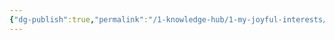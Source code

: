 ```yaml
---
{"dg-publish":true,"permalink":"/1-knowledge-hub/1-my-joyful-interests/only-some-geography/interesting-things-about-places/coromandel-express-route-and-accident-drawing-excalidraw/","tags":["excalidraw"],"noteIcon":""}
---
```

<style> .container {font-family: sans-serif; text-align: center;} .button-wrapper button {z-index: 1;height: 40px; width: 100px; margin: 10px;padding: 5px;} .excalidraw .App-menu_top .buttonList { display: flex;} .excalidraw-wrapper { height: 800px; margin: 50px; position: relative;} :root[dir="ltr"] .excalidraw .layer-ui__wrapper .zen-mode-transition.App-menu_bottom--transition-left {transform: none;} </style><script src="https://cdn.jsdelivr.net/npm/react@17/umd/react.production.min.js"></script><script src="https://cdn.jsdelivr.net/npm/react-dom@17/umd/react-dom.production.min.js"></script><script type="text/javascript" src="https://cdn.jsdelivr.net/npm/@excalidraw/excalidraw@0/dist/excalidraw.production.min.js"></script><div id="Coromandel_express_route_and_accident_Drawingexcalidraw.md"></div><script>(function(){const InitialData={"type":"excalidraw","version":2,"source":"https://github.com/zsviczian/obsidian-excalidraw-plugin/releases/tag/2.2.10","elements":[{"type":"line","version":317,"versionNonce":483627238,"index":"a0","isDeleted":false,"id":"OL9lzPVGhgBdk4rxlUVGQ","fillStyle":"solid","strokeWidth":4,"strokeStyle":"solid","roughness":1,"opacity":70,"angle":0,"x":3366.577474143737,"y":642.0644445205464,"strokeColor":"#1e1e1e","backgroundColor":"transparent","width":1281.249999999999,"height":1321.4285278320308,"seed":322946751,"groupIds":[],"frameId":null,"roundness":{"type":2},"boundElements":[],"updated":1722602670960,"link":null,"locked":false,"startBinding":null,"endBinding":null,"lastCommittedPoint":null,"startArrowhead":null,"endArrowhead":null,"points":[[0,0],[736.6070556640625,-1316.9644165039058],[1281.249999999999,-1321.4285278320308]]},{"type":"freedraw","version":134,"versionNonce":2023151738,"index":"a1","isDeleted":false,"id":"sRS-SMLjqWbGfbk1RSU7l","fillStyle":"solid","strokeWidth":4,"strokeStyle":"solid","roughness":1,"opacity":70,"angle":0,"x":4089.791585471862,"y":-683.8286524032814,"strokeColor":"#1e1e1e","backgroundColor":"transparent","width":22.32177734375,"height":35.71441650390649,"seed":168679217,"groupIds":[],"frameId":null,"roundness":null,"boundElements":[],"updated":1722602670960,"link":null,"locked":false,"points":[[22.32177734375,25.298105877389666],[16.741523746587355,25.298105877389666],[11.161270149424709,25.298105877389666],[11.161270149424709,19.345499674479225],[5.5802535971626455,19.345499674479225],[5.5802535971626455,25.298105877389666],[11.161270149424709,25.298105877389666],[11.161270149424709,31.250305175781488],[16.741523746587355,31.250305175781488],[16.741523746587355,25.298105877389666],[11.161270149424709,13.393300376087705],[11.161270149424709,7.440694173177263],[11.161270149424709,1.4884948747854416],[5.5802535971626455,-4.464111328125],[0,-4.464111328125],[0,1.4884948747854416],[0,7.440694173177263],[5.5802535971626455,13.393300376087705],[5.5802535971626455,19.345499674479225],[11.161270149424709,19.345499674479225],[11.161270149424709,25.298105877389666],[11.161270149424709,19.345499674479225],[11.161270149424709,19.345499674479225]],"lastCommittedPoint":null,"simulatePressure":true,"pressures":[]},{"type":"freedraw","version":77,"versionNonce":591168550,"index":"a2","isDeleted":false,"id":"lXaurnANkkfdftFDaJfyS","fillStyle":"solid","strokeWidth":4,"strokeStyle":"solid","roughness":1,"opacity":70,"angle":0,"x":4647.827474143737,"y":-679.3640833114843,"strokeColor":"#1e1e1e","backgroundColor":"transparent","width":17.8570556640625,"height":13.392791748046875,"seed":742642737,"groupIds":[],"frameId":null,"roundness":null,"boundElements":[],"updated":1722602670960,"link":null,"locked":false,"points":[[0,0],[4.464111328125,0],[8.92822265625,0],[13.3929443359375,4.464263916015625],[17.8570556640625,4.464263916015625],[17.8570556640625,8.92852783203125],[13.3929443359375,8.92852783203125],[8.92822265625,8.92852783203125],[8.92822265625,4.464263916015625],[4.464111328125,4.464263916015625],[4.464111328125,0],[0,0],[0,-4.464263916015625],[0,-4.464263916015625]],"lastCommittedPoint":null,"simulatePressure":true,"pressures":[]},{"type":"freedraw","version":21,"versionNonce":534362426,"index":"a3","isDeleted":false,"id":"Et_CDkiWJl9WCcb8pUAaC","fillStyle":"solid","strokeWidth":4,"strokeStyle":"solid","roughness":1,"opacity":70,"angle":0,"x":3366.577474143737,"y":637.6000280166402,"strokeColor":"#1e1e1e","backgroundColor":"transparent","width":17.8570556640625,"height":35.71441650390625,"seed":594510929,"groupIds":[],"frameId":null,"roundness":null,"boundElements":[],"updated":1722602670960,"link":null,"locked":false,"points":[[0,0],[4.464111328125,0],[13.3929443359375,8.92852783203125],[17.8570556640625,8.92852783203125],[17.8570556640625,13.3929443359375],[17.8570556640625,8.92852783203125],[17.8570556640625,0],[17.8570556640625,-8.92852783203125],[13.3929443359375,-17.8570556640625],[13.3929443359375,-22.32147216796875],[8.92822265625,-22.32147216796875],[8.92822265625,-17.8570556640625],[13.3929443359375,-17.8570556640625],[17.8570556640625,-13.3929443359375],[17.8570556640625,-17.8570556640625],[13.3929443359375,-17.8570556640625],[13.3929443359375,-13.3929443359375],[13.3929443359375,-13.3929443359375]],"lastCommittedPoint":null,"simulatePressure":true,"pressures":[]},{"type":"text","version":193,"versionNonce":782569318,"index":"a4","isDeleted":false,"id":"pilFmNf6","fillStyle":"solid","strokeWidth":4,"strokeStyle":"solid","roughness":1,"opacity":70,"angle":0,"x":2377.6486411359247,"y":538.720663871412,"strokeColor":"#1e1e1e","backgroundColor":"transparent","width":850.1723022460938,"height":170.66525281710315,"seed":1318088913,"groupIds":[],"frameId":null,"roundness":null,"boundElements":[],"updated":1722602670960,"link":null,"locked":false,"fontSize":136.53220225368253,"fontFamily":1,"text":"Bhubaneswar","rawText":"Bhubaneswar","textAlign":"left","verticalAlign":"top","containerId":null,"originalText":"Bhubaneswar","autoResize":true,"lineHeight":1.25},{"type":"text","version":200,"versionNonce":1166180858,"index":"a5","isDeleted":false,"id":"xMKAeOqm","fillStyle":"solid","strokeWidth":4,"strokeStyle":"solid","roughness":1,"opacity":70,"angle":0,"x":3486.663416730001,"y":-931.1250849641767,"strokeColor":"#1e1e1e","backgroundColor":"transparent","width":663.9453125,"height":170.66525281710315,"seed":1526682449,"groupIds":[],"frameId":null,"roundness":null,"boundElements":[],"updated":1722602670960,"link":null,"locked":false,"fontSize":136.53220225368253,"fontFamily":1,"text":"Kharagpur","rawText":"Kharagpur","textAlign":"left","verticalAlign":"top","containerId":null,"originalText":"Kharagpur","autoResize":true,"lineHeight":1.25},{"type":"text","version":211,"versionNonce":727331494,"index":"a6","isDeleted":false,"id":"XTrSKWtc","fillStyle":"solid","strokeWidth":4,"strokeStyle":"solid","roughness":1,"opacity":70,"angle":0,"x":4708.53365090155,"y":-836.6609736360515,"strokeColor":"#1e1e1e","backgroundColor":"transparent","width":451.2315673828125,"height":170.66525281710315,"seed":1405549969,"groupIds":[],"frameId":null,"roundness":null,"boundElements":[],"updated":1722602670960,"link":null,"locked":false,"fontSize":136.53220225368253,"fontFamily":1,"text":"Howrah","rawText":"Howrah","textAlign":"left","verticalAlign":"top","containerId":null,"originalText":"Howrah","autoResize":true,"lineHeight":1.25},{"type":"line","version":105,"versionNonce":1955869370,"index":"a7","isDeleted":false,"id":"CdayR6M_3SPEd2BIS2O0I","fillStyle":"solid","strokeWidth":4,"strokeStyle":"solid","roughness":1,"opacity":70,"angle":0,"x":3384.435140159362,"y":642.0644445205464,"strokeColor":"#1e1e1e","backgroundColor":"transparent","width":147.32177734375,"height":651.7855834960938,"seed":240870399,"groupIds":[],"frameId":null,"roundness":{"type":2},"boundElements":[],"updated":1722602670960,"link":null,"locked":false,"startBinding":null,"endBinding":null,"lastCommittedPoint":null,"startArrowhead":null,"endArrowhead":null,"points":[[0,0],[-147.32177734375,651.7855834960938]]},{"type":"freedraw","version":38,"versionNonce":1946742246,"index":"a8","isDeleted":false,"id":"B5LQTfzZU0IzWUb6ydYbt","fillStyle":"solid","strokeWidth":4,"strokeStyle":"solid","roughness":1,"opacity":70,"angle":0,"x":3259.4345298077997,"y":1275.9929723525777,"strokeColor":"#1e1e1e","backgroundColor":"transparent","width":31.25,"height":35.714111328125,"seed":1205044575,"groupIds":[],"frameId":null,"roundness":null,"boundElements":[],"updated":1722602670960,"link":null,"locked":false,"points":[[0,0],[0,4.464111328125],[0,8.92852783203125],[0,13.3929443359375],[4.464111328125,13.3929443359375],[0,13.3929443359375],[-4.464111328125,8.92852783203125],[-8.9288330078125,8.92852783203125],[-13.3929443359375,8.92852783203125],[-17.8570556640625,8.92852783203125],[-17.8570556640625,4.464111328125],[-22.3211669921875,4.464111328125],[-22.3211669921875,0],[-26.785888671875,0],[-26.785888671875,-4.46441650390625],[-26.785888671875,-8.92852783203125],[-22.3211669921875,-8.92852783203125],[-17.8570556640625,-8.92852783203125],[-13.3929443359375,-8.92852783203125],[-8.9288330078125,-8.92852783203125],[-4.464111328125,-8.92852783203125],[-4.464111328125,-4.46441650390625],[-4.464111328125,0],[0,0],[0,4.464111328125],[0,8.92852783203125],[0,13.3929443359375],[0,17.8570556640625],[0,22.32147216796875],[0,26.78558349609375],[-4.464111328125,26.78558349609375],[-8.9288330078125,26.78558349609375],[-8.9288330078125,22.32147216796875],[-8.9288330078125,17.8570556640625],[-8.9288330078125,17.8570556640625]],"lastCommittedPoint":null,"simulatePressure":true,"pressures":[]},{"type":"text","version":210,"versionNonce":1605487482,"index":"a9","isDeleted":false,"id":"Fy2Q5xMA","fillStyle":"solid","strokeWidth":4,"strokeStyle":"solid","roughness":1,"opacity":70,"angle":0,"x":1759.8836570050653,"y":1004.2318181119954,"strokeColor":"#1e1e1e","backgroundColor":"transparent","width":1328.5733642578125,"height":341.3305056342063,"seed":1218751793,"groupIds":[],"frameId":null,"roundness":null,"boundElements":[],"updated":1722602670960,"link":null,"locked":false,"fontSize":136.53220225368253,"fontFamily":1,"text":"\nKhurdaroad junction","rawText":"\nKhurdaroad junction","textAlign":"left","verticalAlign":"top","containerId":null,"originalText":"\nKhurdaroad junction","autoResize":true,"lineHeight":1.25},{"type":"line","version":34,"versionNonce":96354598,"index":"aA","isDeleted":false,"id":"IqlaCL1MQ6B4nsv7zBOeK","fillStyle":"solid","strokeWidth":4,"strokeStyle":"solid","roughness":1,"opacity":70,"angle":0,"x":3268.363362815612,"y":1289.3859166885152,"strokeColor":"#1e1e1e","backgroundColor":"transparent","width":1263.392333984374,"height":160.71411132812455,"seed":1597952081,"groupIds":[],"frameId":null,"roundness":{"type":2},"boundElements":[],"updated":1722602670960,"link":null,"locked":false,"startBinding":null,"endBinding":null,"lastCommittedPoint":null,"startArrowhead":null,"endArrowhead":null,"points":[[0,0],[1263.392333984374,160.71411132812455]]},{"type":"freedraw","version":32,"versionNonce":1830702138,"index":"aB","isDeleted":false,"id":"f5TBgnwOQsZh7UItt3JoF","fillStyle":"solid","strokeWidth":4,"strokeStyle":"solid","roughness":1,"opacity":70,"angle":0,"x":4536.220418479674,"y":1459.028555848671,"strokeColor":"#1e1e1e","backgroundColor":"transparent","width":31.25,"height":31.25,"seed":945572945,"groupIds":[],"frameId":null,"roundness":null,"boundElements":[],"updated":1722602670960,"link":null,"locked":false,"points":[[0,0],[4.464111328125,0],[4.464111328125,4.46441650390625],[4.464111328125,-4.464111328125],[4.464111328125,-8.92852783203125],[4.464111328125,-13.39263916015625],[4.464111328125,-17.8570556640625],[4.464111328125,-22.32147216796875],[-4.4647216796875,-22.32147216796875],[-8.9288330078125,-22.32147216796875],[-13.3929443359375,-22.32147216796875],[-17.8570556640625,-22.32147216796875],[-22.32177734375,-22.32147216796875],[-22.32177734375,-17.8570556640625],[-26.785888671875,-13.39263916015625],[-26.785888671875,-8.92852783203125],[-26.785888671875,-4.464111328125],[-26.785888671875,0],[-26.785888671875,4.46441650390625],[-22.32177734375,4.46441650390625],[-22.32177734375,8.92852783203125],[-17.8570556640625,8.92852783203125],[-13.3929443359375,8.92852783203125],[-8.9288330078125,8.92852783203125],[-8.9288330078125,4.46441650390625],[-8.9288330078125,0],[-8.9288330078125,-4.464111328125],[-13.3929443359375,-4.464111328125],[-13.3929443359375,-4.464111328125]],"lastCommittedPoint":null,"simulatePressure":true,"pressures":[]},{"type":"text","version":138,"versionNonce":870788198,"index":"aC","isDeleted":false,"id":"2vBwkEkJ","fillStyle":"solid","strokeWidth":4,"strokeStyle":"solid","roughness":1,"opacity":70,"angle":0,"x":4559.527211692564,"y":1400.3032902799632,"strokeColor":"#1e1e1e","backgroundColor":"transparent","width":256.4033203125,"height":170.66525281710315,"seed":1202814449,"groupIds":[],"frameId":null,"roundness":null,"boundElements":[],"updated":1722602670960,"link":null,"locked":false,"fontSize":136.53220225368253,"fontFamily":1,"text":"Puri","rawText":"Puri","textAlign":"left","verticalAlign":"top","containerId":null,"originalText":"Puri","autoResize":true,"lineHeight":1.25},{"type":"freedraw","version":58,"versionNonce":1119663354,"index":"aD","isDeleted":false,"id":"llmX_Ms53FdD4gsJwZ4LM","fillStyle":"solid","strokeWidth":4,"strokeStyle":"solid","roughness":1,"opacity":70,"angle":0,"x":3522.827474143737,"y":360.81444452054643,"strokeColor":"#1e1e1e","backgroundColor":"transparent","width":13.3929443359375,"height":35.71441650390625,"seed":1666704511,"groupIds":[],"frameId":null,"roundness":null,"boundElements":[],"updated":1722602670960,"link":null,"locked":false,"points":[[0,0],[0,-4.46441650390625],[0,-8.92852783203125],[0,-13.3929443359375],[0,-22.32147216796875],[0,-31.25],[0,-35.71441650390625],[0,-31.25],[0,-26.785888671875],[0,-22.32147216796875],[0,-17.85736083984375],[0,-13.3929443359375],[4.464111328125,-13.3929443359375],[4.464111328125,-17.85736083984375],[4.464111328125,-22.32147216796875],[0,-26.785888671875],[0,-31.25],[0,-26.785888671875],[0,-17.85736083984375],[4.464111328125,-17.85736083984375],[4.464111328125,-13.3929443359375],[4.464111328125,-8.92852783203125],[8.92822265625,-8.92852783203125],[8.92822265625,-13.3929443359375],[8.92822265625,-17.85736083984375],[8.92822265625,-22.32147216796875],[13.3929443359375,-22.32147216796875],[13.3929443359375,-22.32147216796875]],"lastCommittedPoint":null,"simulatePressure":true,"pressures":[]},{"type":"text","version":240,"versionNonce":1548791718,"index":"aE","isDeleted":false,"id":"SYqX2iTw","fillStyle":"solid","strokeWidth":4,"strokeStyle":"solid","roughness":1,"opacity":70,"angle":0,"x":3605.0631003644403,"y":270.1247624479324,"strokeColor":"#1e1e1e","backgroundColor":"transparent","width":532.3304443359375,"height":170.66525281710315,"seed":1229134993,"groupIds":[],"frameId":null,"roundness":null,"boundElements":[],"updated":1722602670960,"link":null,"locked":false,"fontSize":136.53220225368253,"fontFamily":1,"text":"Cuttuck","rawText":"Cuttuck","textAlign":"left","verticalAlign":"top","containerId":null,"originalText":"Cuttuck","autoResize":true,"lineHeight":1.25},{"type":"freedraw","version":82,"versionNonce":1376781754,"index":"aF","isDeleted":false,"id":"YSmO9lkz5HF1e4VKRtvCm","fillStyle":"solid","strokeWidth":4,"strokeStyle":"solid","roughness":1,"opacity":70,"angle":0,"x":3783.452168967956,"y":-155.07834722750022,"strokeColor":"#1e1e1e","backgroundColor":"transparent","width":13.3929443359375,"height":35.71441650390625,"seed":1538205503,"groupIds":[],"frameId":null,"roundness":null,"boundElements":[],"updated":1722602670960,"link":null,"locked":false,"points":[[0,0],[0,-4.46441650390625],[0,-8.92852783203125],[0,-13.3929443359375],[0,-22.32147216796875],[0,-31.25],[0,-35.71441650390625],[0,-31.25],[0,-26.785888671875],[0,-22.32147216796875],[0,-17.85736083984375],[0,-13.3929443359375],[4.464111328125,-13.3929443359375],[4.464111328125,-17.85736083984375],[4.464111328125,-22.32147216796875],[0,-26.785888671875],[0,-31.25],[0,-26.785888671875],[0,-17.85736083984375],[4.464111328125,-17.85736083984375],[4.464111328125,-13.3929443359375],[4.464111328125,-8.92852783203125],[8.92822265625,-8.92852783203125],[8.92822265625,-13.3929443359375],[8.92822265625,-17.85736083984375],[8.92822265625,-22.32147216796875],[13.3929443359375,-22.32147216796875],[13.3929443359375,-22.32147216796875]],"lastCommittedPoint":null,"simulatePressure":true,"pressures":[]},{"type":"text","version":275,"versionNonce":455592678,"index":"aG","isDeleted":false,"id":"yzKQz3zU","fillStyle":"solid","strokeWidth":4,"strokeStyle":"solid","roughness":1,"opacity":70,"angle":0,"x":3847.1981406476434,"y":-269.1611262239424,"strokeColor":"#1e1e1e","backgroundColor":"transparent","width":1459.232421875,"height":170.66525281710315,"seed":1152657887,"groupIds":[],"frameId":null,"roundness":null,"boundElements":[],"updated":1722602670960,"link":null,"locked":false,"fontSize":136.53220225368253,"fontFamily":1,"text":"Jajpur Keonjhar Road","rawText":"Jajpur Keonjhar Road","textAlign":"left","verticalAlign":"top","containerId":null,"originalText":"Jajpur Keonjhar Road","autoResize":true,"lineHeight":1.25},{"type":"freedraw","version":27,"versionNonce":1681604218,"index":"aH","isDeleted":false,"id":"2KH-D5_mtl9xMz-Zvih9Q","fillStyle":"solid","strokeWidth":4,"strokeStyle":"solid","roughness":1,"opacity":70,"angle":0,"x":3915.6845298077997,"y":-389.1855554794531,"strokeColor":"#e03131","backgroundColor":"transparent","width":22.3211669921875,"height":31.25,"seed":1678086737,"groupIds":[],"frameId":null,"roundness":null,"boundElements":[],"updated":1722602670960,"link":null,"locked":false,"points":[[0,0],[0,-4.46441650390625],[-4.464111328125,-4.46441650390625],[-4.464111328125,-8.928680419921875],[-8.9288330078125,-8.928680419921875],[-8.9288330078125,-13.3929443359375],[-13.3929443359375,-13.3929443359375],[-17.8570556640625,-13.3929443359375],[-22.3211669921875,-13.3929443359375],[-22.3211669921875,-8.928680419921875],[-22.3211669921875,-4.46441650390625],[-17.8570556640625,4.464263916015625],[-13.3929443359375,4.464263916015625],[-8.9288330078125,8.92852783203125],[-8.9288330078125,13.392791748046875],[-4.464111328125,13.392791748046875],[-4.464111328125,17.8570556640625],[0,17.8570556640625],[0,13.392791748046875],[0,0],[0,-4.46441650390625],[0,-8.928680419921875],[0,-13.3929443359375],[0,-13.3929443359375]],"lastCommittedPoint":null,"simulatePressure":true,"pressures":[]},{"type":"text","version":368,"versionNonce":2130279974,"index":"aI","isDeleted":false,"id":"erb6a9E9","fillStyle":"solid","strokeWidth":4,"strokeStyle":"solid","roughness":1,"opacity":70,"angle":0,"x":2903.805196311707,"y":-561.4822932161296,"strokeColor":"#e03131","backgroundColor":"transparent","width":2697.013671875,"height":341.3305056342063,"seed":1389580991,"groupIds":[],"frameId":null,"roundness":null,"boundElements":[],"updated":1722602670960,"link":null,"locked":false,"fontSize":136.53220225368253,"fontFamily":1,"text":"Bahanga Bazar station -accident place\n","rawText":"Bahanga Bazar station -accident place\n","textAlign":"left","verticalAlign":"top","containerId":null,"originalText":"Bahanga Bazar station -accident place\n","autoResize":true,"lineHeight":1.25},{"type":"text","version":546,"versionNonce":637624122,"index":"aJ","isDeleted":false,"id":"hvhk2JNM","fillStyle":"solid","strokeWidth":4,"strokeStyle":"solid","roughness":1,"opacity":70,"angle":0,"x":4194.499471214049,"y":659.9703586956308,"strokeColor":"#e03131","backgroundColor":"transparent","width":3096.0908203125,"height":511.9957584513095,"seed":998552305,"groupIds":[],"frameId":null,"roundness":null,"boundElements":[],"updated":1722602670960,"link":null,"locked":false,"fontSize":136.53220225368253,"fontFamily":1,"text":"After accident, they had to divert the train\ncoromandel from bbsr to kharagpur as marked\nas accident place being cleared","rawText":"After accident, they had to divert the train\ncoromandel from bbsr to kharagpur as marked\nas accident place being cleared","textAlign":"left","verticalAlign":"top","containerId":null,"originalText":"After accident, they had to divert the train\ncoromandel from bbsr to kharagpur as marked\nas accident place being cleared","autoResize":true,"lineHeight":1.25},{"type":"freedraw","version":98,"versionNonce":1018349926,"index":"aK","isDeleted":false,"id":"DVDG_I3SRteVPq2M7JcWy","fillStyle":"solid","strokeWidth":4,"strokeStyle":"solid","roughness":1,"opacity":70,"angle":0,"x":3344.255696799987,"y":597.4214620376363,"strokeColor":"#e03131","backgroundColor":"transparent","width":1303.57177734375,"height":1566.9642639160152,"seed":699032415,"groupIds":[],"frameId":null,"roundness":null,"boundElements":[],"updated":1722602670960,"link":null,"locked":false,"points":[[0,0],[-4.464111328125,-8.92852783203125],[-31.25,-26.78558349609375],[-49.1070556640625,-40.17852783203125],[-84.8211669921875,-66.964111328125],[-98.214111328125,-75.8929443359375],[-120.5352783203125,-93.75],[-138.392333984375,-107.1429443359375],[-160.714111328125,-125],[-178.5711669921875,-142.8570556640625],[-209.8211669921875,-178.57147216796875],[-241.0711669921875,-218.75],[-267.8570556640625,-254.464111328125],[-299.1070556640625,-294.6429443359375],[-343.75,-352.67852783203125],[-379.464111328125,-401.78558349609375],[-450.892333984375,-491.0713195800781],[-495.5352783203125,-553.5713195800781],[-522.3211669921875,-593.7499999999998],[-540.17822265625,-624.9999999999998],[-562.5,-669.6427917480466],[-580.3570556640625,-705.3570556640623],[-607.142333984375,-754.4642639160154],[-620.5352783203125,-790.178527832031],[-629.464111328125,-821.428527832031],[-638.392333984375,-857.1427917480466],[-642.8570556640625,-879.4642639160154],[-647.3211669921875,-901.7855834960935],[-651.7852783203125,-928.5713195800777],[-660.714111328125,-959.8213195800777],[-660.714111328125,-982.1427917480464],[-665.17822265625,-1017.857055664062],[-665.17822265625,-1044.6427917480464],[-665.17822265625,-1080.357055664062],[-674.1070556640625,-1124.9999999999995],[-674.1070556640625,-1160.7142639160152],[-674.1070556640625,-1178.5713195800777],[-674.1070556640625,-1209.8213195800777],[-674.1070556640625,-1236.607055664062],[-674.1070556640625,-1263.3927917480464],[-674.1070556640625,-1285.7142639160152],[-674.1070556640625,-1316.9642639160152],[-665.17822265625,-1334.8213195800777],[-660.714111328125,-1352.6785278320308],[-651.7852783203125,-1374.9999999999995],[-642.8570556640625,-1388.3927917480464],[-633.92822265625,-1401.7855834960933],[-620.5352783203125,-1415.1785278320308],[-611.6070556640625,-1433.0355834960933],[-589.2852783203125,-1446.4285278320308],[-571.42822265625,-1455.357055664062],[-553.5711669921875,-1468.7499999999995],[-522.3211669921875,-1482.1427917480464],[-508.92822265625,-1486.607055664062],[-468.75,-1499.9999999999995],[-441.964111328125,-1504.4642639160152],[-410.714111328125,-1513.3927917480464],[-357.142333984375,-1526.7855834960933],[-325.892333984375,-1531.2499999999995],[-272.3211669921875,-1540.1785278320308],[-218.75,-1549.107055664062],[-169.642333984375,-1553.5713195800777],[-116.0711669921875,-1558.0355834960933],[-62.5,-1562.4999999999995],[-4.464111328125,-1562.4999999999995],[49.107666015625,-1562.4999999999995],[111.607666015625,-1566.9642639160152],[169.6429443359375,-1566.9642639160152],[214.285888671875,-1566.9642639160152],[254.4647216796875,-1566.9642639160152],[312.5,-1553.5713195800777],[321.4288330078125,-1549.107055664062],[352.6788330078125,-1540.1785278320308],[383.9288330078125,-1531.2499999999995],[401.785888671875,-1522.3213195800777],[428.57177734375,-1513.3927917480464],[446.4288330078125,-1499.9999999999995],[464.285888671875,-1491.0713195800777],[482.1429443359375,-1477.6785278320308],[504.4647216796875,-1468.7499999999995],[526.785888671875,-1450.8927917480464],[540.1788330078125,-1441.9642639160152],[549.107666015625,-1437.4999999999995],[562.5,-1424.107055664062],[571.4288330078125,-1415.1785278320308],[584.82177734375,-1406.2499999999995],[593.75,-1397.3213195800777],[598.2147216796875,-1392.857055664062],[611.607666015625,-1383.9285278320308],[616.07177734375,-1379.4642639160152],[620.535888671875,-1379.4642639160152],[620.535888671875,-1374.9999999999995],[625,-1374.9999999999995],[629.4647216796875,-1370.5355834960933],[629.4647216796875,-1370.5355834960933]],"lastCommittedPoint":null,"simulatePressure":true,"pressures":[]},{"type":"freedraw","version":27,"versionNonce":868575226,"index":"aL","isDeleted":false,"id":"gtzN9q3JvzvPdtOwckUDf","fillStyle":"solid","strokeWidth":4,"strokeStyle":"solid","roughness":1,"opacity":70,"angle":0,"x":3366.577474143737,"y":-1036.5070657943943,"strokeColor":"#e03131","backgroundColor":"transparent","width":89.285888671875,"height":129.4642639160154,"seed":1176612703,"groupIds":[],"frameId":null,"roundness":null,"boundElements":[],"updated":1722602670960,"link":null,"locked":false,"points":[[0,0],[8.92822265625,8.92852783203125],[22.3211669921875,17.85720825195301],[35.714111328125,31.249999999999886],[49.1070556640625,44.64294433593727],[62.5,53.57147216796852],[80.3570556640625,62.49999999999977],[84.8211669921875,66.9642639160154],[89.285888671875,71.42852783203102],[89.285888671875,75.89294433593727],[84.8211669921875,75.89294433593727],[84.8211669921875,80.3572082519529],[80.3570556640625,80.3572082519529],[75.8929443359375,84.82147216796852],[66.964111328125,89.28573608398415],[66.964111328125,93.74999999999977],[62.5,98.2142639160154],[53.5711669921875,107.14294433593727],[44.6429443359375,111.6072082519529],[35.714111328125,120.53573608398415],[31.25,129.4642639160154],[26.785888671875,129.4642639160154],[22.3211669921875,129.4642639160154],[22.3211669921875,129.4642639160154]],"lastCommittedPoint":null,"simulatePressure":true,"pressures":[]},{"type":"freedraw","version":32,"versionNonce":1671474342,"index":"aM","isDeleted":false,"id":"xFfRL6w-c2I9FMpzZXBQA","fillStyle":"solid","strokeWidth":4,"strokeStyle":"solid","roughness":1,"opacity":70,"angle":0,"x":2638.8986411359247,"y":-224.00706579439475,"strokeColor":"#e03131","backgroundColor":"transparent","width":191.9647216796875,"height":169.64294433593727,"seed":1234656895,"groupIds":[],"frameId":null,"roundness":null,"boundElements":[],"updated":1722602670960,"link":null,"locked":false,"points":[[0,0],[0,-4.464263916015625],[8.9288330078125,-17.8570556640625],[13.3929443359375,-31.25],[22.32177734375,-44.642791748046875],[35.7147216796875,-66.96426391601562],[44.6429443359375,-80.3570556640625],[49.1070556640625,-93.75],[58.035888671875,-102.67852783203102],[58.035888671875,-111.60705566406227],[62.5,-120.53573608398415],[66.9647216796875,-129.4642639160154],[71.4288330078125,-133.92852783203102],[75.8929443359375,-147.32147216796852],[80.3570556640625,-151.78573608398415],[89.285888671875,-147.32147216796852],[93.75,-133.92852783203102],[107.1429443359375,-116.07147216796852],[116.07177734375,-102.67852783203102],[129.4647216796875,-80.3570556640625],[142.8570556640625,-62.5],[156.25,-44.642791748046875],[165.1788330078125,-26.785736083984375],[174.1070556640625,-13.392791748046875],[178.57177734375,-4.464263916015625],[187.5,4.464263916015625],[191.9647216796875,13.3929443359375],[191.9647216796875,17.857208251953125],[191.9647216796875,17.857208251953125]],"lastCommittedPoint":null,"simulatePressure":true,"pressures":[]},{"type":"freedraw","version":25,"versionNonce":629823674,"index":"aN","isDeleted":false,"id":"tEs7_01FcpQ7UuQL5vmbf","fillStyle":"solid","strokeWidth":4,"strokeStyle":"solid","roughness":1,"opacity":70,"angle":0,"x":2893.363362815612,"y":195.63587854154252,"strokeColor":"#e03131","backgroundColor":"transparent","width":71.4288330078125,"height":111.60720825195312,"seed":1442702911,"groupIds":[],"frameId":null,"roundness":null,"boundElements":[],"updated":1722602670960,"link":null,"locked":false,"points":[[0,0],[0,-22.32147216796875],[0,-40.178680419921875],[0,-58.035736083984375],[0,-75.8929443359375],[-4.4647216796875,-93.75],[-4.4647216796875,-98.21441650390625],[-4.4647216796875,-102.67868041992188],[-4.4647216796875,-107.1429443359375],[-4.4647216796875,-111.60720825195312],[0,-111.60720825195312],[4.464111328125,-111.60720825195312],[8.92822265625,-111.60720825195312],[17.8570556640625,-107.1429443359375],[22.3211669921875,-102.67868041992188],[31.25,-98.21441650390625],[35.714111328125,-93.75],[44.642333984375,-89.28573608398438],[53.5711669921875,-84.82147216796875],[58.0352783203125,-84.82147216796875],[66.964111328125,-80.35720825195312],[66.964111328125,-80.35720825195312]],"lastCommittedPoint":null,"simulatePressure":true,"pressures":[]}],"appState":{"theme":"light","viewBackgroundColor":"#ffffff","currentItemStrokeColor":"#e03131","currentItemBackgroundColor":"transparent","currentItemFillStyle":"solid","currentItemStrokeWidth":4,"currentItemStrokeStyle":"solid","currentItemRoughness":1,"currentItemOpacity":70,"currentItemFontFamily":1,"currentItemFontSize":36,"currentItemTextAlign":"left","currentItemStartArrowhead":null,"currentItemEndArrowhead":"arrow","scrollX":-1326.436721987161,"scrollY":2470.0273586793924,"zoom":{"value":0.15000000000000002},"currentItemRoundness":"round","gridSize":null,"gridColor":{"Bold":"#C9C9C9FF","Regular":"#EDEDEDFF"},"currentStrokeOptions":null,"previousGridSize":null,"frameRendering":{"enabled":true,"clip":true,"name":true,"outline":true},"objectsSnapModeEnabled":false},"files":{}};InitialData.scrollToContent=true;App=()=>{const e=React.useRef(null),t=React.useRef(null),[n,i]=React.useState({width:void 0,height:void 0});return React.useEffect(()=>{i({width:t.current.getBoundingClientRect().width,height:t.current.getBoundingClientRect().height});const e=()=>{i({width:t.current.getBoundingClientRect().width,height:t.current.getBoundingClientRect().height})};return window.addEventListener("resize",e),()=>window.removeEventListener("resize",e)},[t]),React.createElement(React.Fragment,null,React.createElement("div",{className:"excalidraw-wrapper",ref:t},React.createElement(ExcalidrawLib.Excalidraw,{ref:e,width:n.width,height:n.height,initialData:InitialData,viewModeEnabled:!0,zenModeEnabled:!0,gridModeEnabled:!1})))},excalidrawWrapper=document.getElementById("Coromandel_express_route_and_accident_Drawingexcalidraw.md");ReactDOM.render(React.createElement(App),excalidrawWrapper);})();</script>